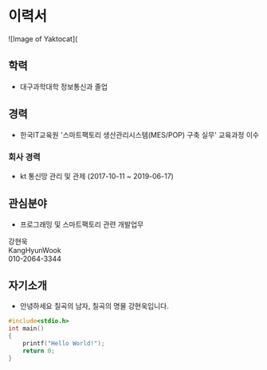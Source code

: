 # 이력서
![Image of Yaktocat](
## 학력
  - 대구과학대학 정보통신과 졸업

## 경력
  - 한국IT교육원 '스마트팩토리 생산관리시스템(MES/POP) 구축 실무' 교육과정 이수
### 회사 경력
  - kt 통신망 관리 및 관제 (2017-10-11 ~ 2019-06-17)
## 관심분야
  - 프로그래밍 및 스마트팩토리 관련 개발업무

강현욱  
KangHyunWook  
010-2064-3344 
  




## 자기소개
  - 안녕하세요 칠곡의 남자, 칠곡의 명물 강현욱입니다. 
```C++
#include<stdio.h>
int main()
{
    printf("Hello World!");
    return 0;
}
```
